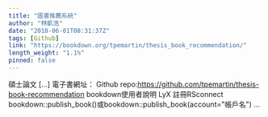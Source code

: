 ```yaml
---
title: "圖書推薦系統"
author: "林凱浩"
date: "2018-06-01T08:31:37Z"
tags: [Github]
link: "https://bookdown.org/tpemartin/thesis_book_recommendation/"
length_weight: "1.1%"
pinned: false
---
```


碩士論文 [...] 電子書網址： Github repo:https://github.com/tpemartin/thesis-book-recommendation bookdown使用者說明 LyX 註冊RSconnect bookdown::publish_book()或bookdown::publish_book(account="帳戶名") ...
